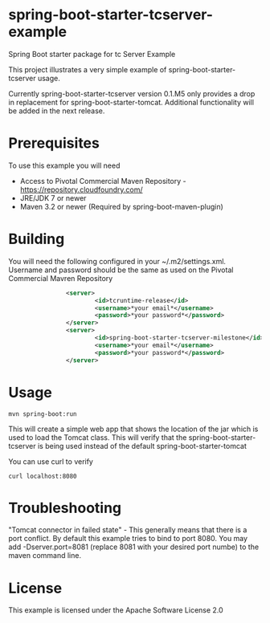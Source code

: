 # spring-boot-starter-tcserver-example
Spring Boot starter package for tc Server Example

This project illustrates a very simple example of spring-boot-starter-tcserver usage. 

Currently spring-boot-starter-tcserver version 0.1.M5 only provides a drop in replacement for spring-boot-starter-tomcat. Additional functionality will be added in the next release.

Prerequisites
=============
To use this example you will need

* Access to Pivotal Commercial Maven Repository - https://repository.cloudfoundry.com/
* JRE/JDK 7 or newer
* Maven 3.2 or newer (Required by spring-boot-maven-plugin)

Building
========

You will need the following configured in your ~/.m2/settings.xml. Username and password should be the same as used on the Pivotal Commercial Mavren Repository

```xml
                <server>
                        <id>tcruntime-release</id>
                        <username>*your email*</username>
                        <password>*your password*</password>
                </server>
                <server>
                        <id>spring-boot-starter-tcserver-milestone</id>
                        <username>*your email*</username>
                        <password>*your password*</password>
                </server>
```


Usage
=====

```
mvn spring-boot:run
```

This will create a simple web app that shows the location of the jar which is used to load the Tomcat class. This will verify that the spring-boot-starter-tcserver is being used instead of the default spring-boot-starter-tomcat

You can use curl to verify

```
curl localhost:8080
```

Troubleshooting
===============

"Tomcat connector in failed state" - This generally means that there is a port conflict. By default this example tries to bind to port 8080. You may add -Dserver.port=8081 (replace 8081 with your desired port numbe) to the maven command line.

License
=======
This example is licensed under the Apache Software License 2.0
